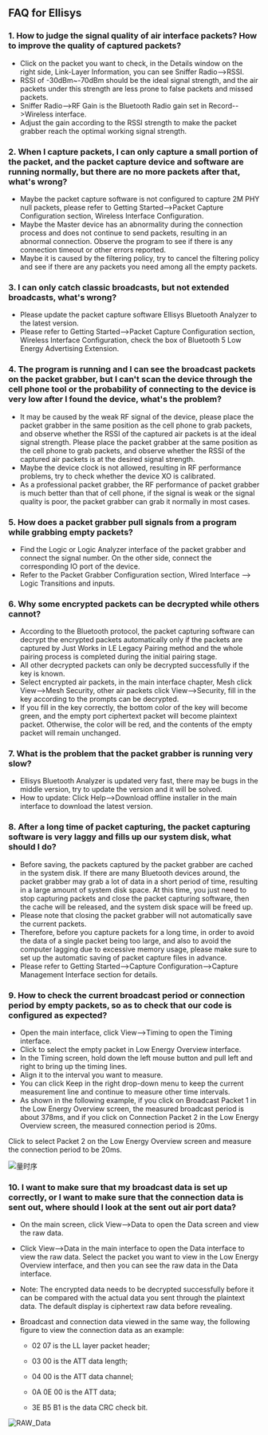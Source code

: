 

## FAQ for Ellisys



### 1. How to judge the signal quality of air interface packets? How to improve the quality of captured packets?

   - Click on the packet you want to check, in the Details window on the right side, Link-Layer Information, you can see Sniffer Radio-->RSSI.
   - RSSI of -30dBm~-70dBm should be the ideal signal strength, and the air packets under this strength are less prone to false packets and missed packets.
   - Sniffer Radio-->RF Gain is the Bluetooth Radio gain set in Record-->Wireless interface.
   - Adjust the gain according to the RSSI strength to make the packet grabber reach the optimal working signal strength.



### 2. When I capture packets, I can only capture a small portion of the packet, and the packet capture device and software are running normally, but there are no more packets after that, what's wrong?

   - Maybe the packet capture software is not configured to capture 2M PHY null packets, please refer to Getting Started-->Packet Capture Configuration section, Wireless Interface Configuration.
   - Maybe the Master device has an abnormality during the connection process and does not continue to send packets, resulting in an abnormal connection. Observe the program to see if there is any connection timeout or other errors reported.
   - Maybe it is caused by the filtering policy, try to cancel the filtering policy and see if there are any packets you need among all the empty packets.



### 3. I can only catch classic broadcasts, but not extended broadcasts, what's wrong?

   - Please update the packet capture software Ellisys Bluetooth Analyzer to the latest version.
   - Please refer to Getting Started-->Packet Capture Configuration section, Wireless Interface Configuration, check the box of Bluetooth 5 Low Energy Advertising Extension.



### 4. The program is running and I can see the broadcast packets on the packet grabber, but I can't scan the device through the cell phone tool or the probability of connecting to the device is very low after I found the device, what's the problem?

   - It may be caused by the weak RF signal of the device, please place the packet grabber in the same position as the cell phone to grab packets, and observe whether the RSSI of the captured air packets is at the ideal signal strength. Please place the packet grabber at the same position as the cell phone to grab packets, and observe whether the RSSI of the captured air packets is at the desired signal strength.
   - Maybe the device clock is not allowed, resulting in RF performance problems, try to check whether the device XO is calibrated.
   - As a professional packet grabber, the RF performance of packet grabber is much better than that of cell phone, if the signal is weak or the signal quality is poor, the packet grabber can grab it normally in most cases.



### 5. How does a packet grabber pull signals from a program while grabbing empty packets?

   - Find the Logic or Logic Analyzer interface of the packet grabber and connect the signal number. On the other side, connect the corresponding IO port of the device.
   - Refer to the Packet Grabber Configuration section, Wired Interface --> Logic Transitions and inputs.



### 6. Why some encrypted packets can be decrypted while others cannot?

   - According to the Bluetooth protocol, the packet capturing software can decrypt the encrypted packets automatically only if the packets are captured by Just Works in LE Legacy Pairing method and the whole pairing process is completed during the initial pairing stage.
   - All other decrypted packets can only be decrypted successfully if the key is known.
   - Select encrypted air packets, in the main interface chapter, Mesh click View-->Mesh Security, other air packets click View-->Security, fill in the key according to the prompts can be decrypted.
   - If you fill in the key correctly, the bottom color of the key will become green, and the empty port ciphertext packet will become plaintext packet. Otherwise, the color will be red, and the contents of the empty packet will remain unchanged.



### 7. What is the problem that the packet grabber is running very slow?

   - Ellisys Bluetooth Analyzer is updated very fast, there may be bugs in the middle version, try to update the version and it will be solved.
   - How to update: Click Help-->Download offline installer in the main interface to download the latest version.



### 8. After a long time of packet capturing, the packet capturing software is very laggy and fills up our system disk, what should I do?

   - Before saving, the packets captured by the packet grabber are cached in the system disk. If there are many Bluetooth devices around, the packet grabber may grab a lot of data in a short period of time, resulting in a large amount of system disk space. At this time, you just need to stop capturing packets and close the packet capturing software, then the cache will be released, and the system disk space will be freed up.
   - Please note that closing the packet grabber will not automatically save the current packets.
   - Therefore, before you capture packets for a long time, in order to avoid the data of a single packet being too large, and also to avoid the computer lagging due to excessive memory usage, please make sure to set up the automatic saving of packet capture files in advance.
   - Please refer to Getting Started-->Capture Configuration-->Capture Management Interface section for details.



### 9. How to check the current broadcast period or connection period by empty packets, so as to check that our code is configured as expected?

   - Open the main interface, click View-->Timing to open the Timing interface.
   - Click to select the empty packet in Low Energy Overview interface.
   - In the Timing screen, hold down the left mouse button and pull left and right to bring up the timing lines.
   - Align it to the interval you want to measure.
   - You can click Keep in the right drop-down menu to keep the current measurement line and continue to measure other time intervals.
   - As shown in the following example, if you click on Broadcast Packet 1 in the Low Energy Overview screen, the measured broadcast period is about 378ms, and if you click on Connection Packet 2 in the Low Energy Overview screen, the measured connection period is 20ms.

   Click to select Packet 2 on the Low Energy Overview screen and measure the connection period to be 20ms.

   ![量时序](../../../_images/elisys/MEASURE_TIMING.bmp)


### 10. I want to make sure that my broadcast data is set up correctly, or I want to make sure that the connection data is sent out, where should I look at the sent out air port data?

- On the main screen, click View-->Data to open the Data screen and view the raw data.

- Click View-->Data in the main interface to open the Data interface to view the raw data. Select the packet you want to view in the Low Energy Overview interface, and then you can see the raw data in the Data interface.

- Note: The encrypted data needs to be decrypted successfully before it can be compared with the actual data you sent through the plaintext data. The default display is ciphertext raw data before revealing.

- Broadcast and connection data viewed in the same way, the following figure to view the connection data as an example:

  - 02 07 is the LL layer packet header;

  - 03 00 is the ATT data length;

  - 04 00 is the ATT data channel;

  - 0A 0E 00 is the ATT data;

  - 3E B5 B1 is the data CRC check bit.

![RAW_Data](../../../_images/elisys/RAW_Data.bmp)

